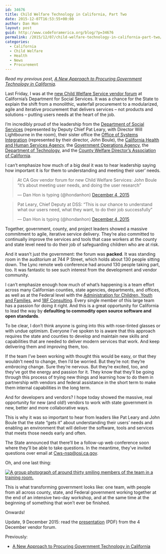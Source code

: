 ```yaml
---
id: 34676
title: Child Welfare Technology in California, Part Two
date: 2015-12-07T16:53:55+00:00
author: Dan Hon
layout: post
guid: http://www.codeforamerica.org/blog/?p=34676
permalink: /2015/12/07/child-welfare-technology-in-california-part-two/
categories:
  - California
  - Child Welfare
  - Health
  - News
  - Procurement
---
```

_Read my previous post, [A New Approach to Procuring Government Technology in California](http://www.codeforamerica.org/blog/2015/11/30/a-new-approach-to-procuring-government-technology-in-california/)._

Last Friday, I was at the [new Child Welfare Service vendor forum](http://www.codeforamerica.org/blog/2015/11/30/a-new-approach-to-procuring-government-technology-in-california/) at California&#8217;s Department for Social Services. It was a chance for the State to explain the shift from a monolithic, waterfall procurement to a modularized, agile and iterative procurement that delivers services &#8211; not products and solutions &#8211; putting users needs at the heart of the job.

I&#8217;m incredibly proud of the leadership from the [Department of Social Services](http://www.cdss.ca.gov) (represented by Deputy Chief Pat Leary, with Director Will Lightbourne in the room), their sister office the [Office of Systems Integration](http://www.osi.ca.gov) (represented by their director, John Boule), the [California Health and Human Services Agency](http://www.chhs.ca.gov/Pages/Default.aspx), the [Government Operations Agency](http://www.govops.ca.gov), the [Department of Technology](http://www.cio.ca.gov), and the [County Welfare Director&#8217;s Association of California](http://www.cwda.org).

I can&#8217;t emphasize how much of a big deal it was to hear leadership saying how important it is for them to understanding and meeting their user&#8217; needs.

<blockquote class="twitter-tweet" lang="en">
  <p dir="ltr" lang="en">
    At CA Gov vendor forum for new Child Welfare Services: John Boule &#8220;it&#8217;s about meeting user needs, and doing the user research&#8221;
  </p>
  
  <p>
    — Dan Hon is typing (@hondanhon) <a href="https://twitter.com/hondanhon/status/672887083812306944">December 4, 2015</a>
  </p>
</blockquote>

<blockquote class="twitter-tweet" lang="en">
  <p dir="ltr" lang="en">
    Pat Leary, Chief Deputy at DSS: &#8220;This is our chance to understand what our users need, what they want, to do their job successfully&#8221;
  </p>
  
  <p>
    — Dan Hon is typing (@hondanhon) <a href="https://twitter.com/hondanhon/status/672888458201849856">December 4, 2015</a>
  </p>
</blockquote>



Together, government, county, and project leaders showed a massive commitment to agile, iterative service delivery. They&#8217;re also committed to continually improve the services and tools that case workers at the county and state level need to do their job of safeguarding children who are at risk.

And it wasn&#8217;t just the government: the forum was **packed**. It was standing room in the auditorium at 744 P Street, which holds about 130 people sitting down. The Lync remote web conference had around 130 people taking part, too. It was fantastic to see such interest from the development and vendor community.

I can&#8217;t emphasize enough how much of what&#8217;s happening is a team effort across many Californian counties, state agencies, departments, and offices, as well as at the Federal level with the [Administration for Children, Youth and Families](http://www.acf.hhs.gov), and [18F Consulting](https://18f.gsa.gov/consulting/). Every single member of this large team has a passion for doing it right. And this is a great opportunity for California to lead the way by **defaulting to commodity open source software and open standards**.

To be clear, I don&#8217;t think anyone is going into this with rose-tinted glasses or with undue optimism. Everyone I&#8217;ve spoken to is aware that this approach requires the state and counties to develop and maintain new skills and capabilities that are needed to deliver modern services that work. And keep delivering them and improving them, too.

If the team I&#8217;ve been working with thought this would be easy, or that they wouldn&#8217;t need to change, then I&#8217;d be worried. But they&#8217;re not: they&#8217;re _embracing_ change. Sure they&#8217;re nervous. But they&#8217;re excited, too, and they&#8217;ve got the energy and passion for it. They know that they&#8217;ll be going through this process of trying new things and learning how to do them in partnership with vendors and federal assistance in the short term to make them internal capabilities in the long term.

And for developers and vendors? I hope today showed the massive, real opportunity for new (and old!) vendors to work with state government in new, better and more collaborative ways.

This is why it was so important to hear from leaders like Pat Leary and John Boule that the state &#8220;gets it&#8221; about understanding their users&#8217; needs and enabling an environment that will deliver the software, tools and services that meets those needs early and often.

The State announced that there&#8217;ll be a follow-up web conference soon where they&#8217;ll be able to take questions. In the meantime, they&#8217;ve invited questions over email at <Cws-nsp@osi.ca.gov>.

Oh, and one last thing:

[<img class="aligncenter size-full wp-image-34721" src="http://www.codeforamerica.org/blog/wp-content/uploads/2015/12/team.jpg" alt="A group photograph of around thirty smiling members of the team in a training room." />](http://www.codeforamerica.org/blog/wp-content/uploads/2015/12/team.jpg)

This is what transforming government looks like: one team, with people from all across county, state, and Federal government working together at the end of an intensive two-day workshop, and at the same time at the beginning of something that won&#8217;t ever be finished.

Onwards!

Update, 9 December 2015: read the [presentation](https://cwscms.osi.ca.gov/Portals/0/public/new_system/CWS_Vendor_Forum_12.4.2015.pdf) (PDF) from the 4 December vendor forum.

Previously:

  * [A New Approach to Procuring Government Technology in California](http://www.codeforamerica.org/blog/2015/11/30/a-new-approach-to-procuring-government-technology-in-california/)